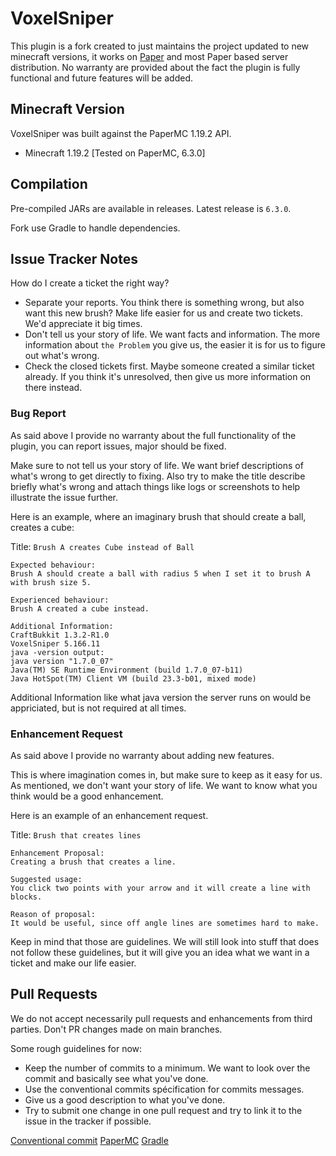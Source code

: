 
VoxelSniper
============
This plugin is a fork created to just maintains the project updated to new minecraft versions, it works on [Paper](https://papermc.io/) and most Paper based server distribution. No warranty are provided about the fact the plugin is fully functional and future features will be added.

Minecraft Version
------------------
VoxelSniper was built against the PaperMC 1.19.2 API.

 - Minecraft 1.19.2 [Tested on PaperMC, 6.3.0]

Compilation
-----------
Pre-compiled JARs are available in releases. Latest release is `6.3.0`.

Fork use Gradle to handle dependencies.

Issue Tracker Notes
-------------------

How do I create a ticket the right way?

- Separate your reports. You think there is something wrong, but also want this new brush? Make life easier for us and create two tickets. We'd appreciate it big times.
- Don't tell us your story of life. We want facts and information. The more information about `the Problem` you give us, the easier it is for us to figure out what's wrong.
- Check the closed tickets first. Maybe someone created a similar ticket already. If you think it's unresolved, then give us more information on there instead.

### Bug Report

As said above I provide no warranty about the full functionality of the plugin, you can report issues, major should be fixed.

Make sure to not tell us your story of life. We want brief descriptions of what's wrong to get directly to fixing.
Also try to make the title describe briefly what's wrong and attach things like logs or screenshots to help illustrate the issue further.

Here is an example, where an imaginary brush that should create a ball, creates a cube:

Title: `Brush A creates Cube instead of Ball`

```
Expected behaviour:
Brush A should create a ball with radius 5 when I set it to brush A with brush size 5.

Experienced behaviour:
Brush A created a cube instead.

Additional Information:
CraftBukkit 1.3.2-R1.0
VoxelSniper 5.166.11
java -version output:
java version "1.7.0_07"
Java(TM) SE Runtime Environment (build 1.7.0_07-b11)
Java HotSpot(TM) Client VM (build 23.3-b01, mixed mode)
```

Additional Information like what java version the server runs on would be appriciated, but is not required at all times.

### Enhancement Request

As said above I provide no warranty about adding new features.

This is where imagination comes in, but make sure to keep as it easy for us. As mentioned, we don't want your story of life. We want to know what you think would be a good enhancement.

Here is an example of an enhancement request.

Title: `Brush that creates lines`

```
Enhancement Proposal:
Creating a brush that creates a line.

Suggested usage:
You click two points with your arrow and it will create a line with blocks.

Reason of proposal:
It would be useful, since off angle lines are sometimes hard to make.
```

Keep in mind that those are guidelines.
We will still look into stuff that does not follow these guidelines, but it will give you an idea what we want in a ticket and make our life easier.

Pull Requests
-------------

We do not accept necessarily pull requests and enhancements from third parties. Don't PR changes made on main branches.

Some rough guidelines for now:

- Keep the number of commits to a minimum. We want to look over the commit and basically see what you've done.
- Use the conventional commits spécification for commits messages.
- Give us a good description to what you've done.
- Try to submit one change in one pull request and try to link it to the issue in the tracker if possible.

[Conventional commit](https://www.conventionalcommits.org/en/v1.0.0/)
 [PaperMC](https://papermc.io)
 [Gradle](https://gradle.org)
